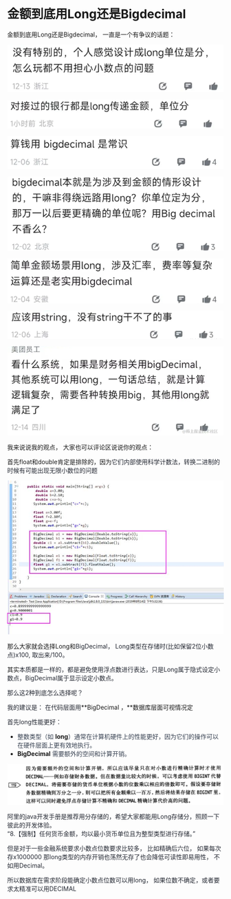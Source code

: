 # 金额到底用Long还是Bigdecimal

金额到底用Long还是Bigdecimal， 一直是一个有争议的话题：

![1706530855651-396388ef-45c6-4e34-b042-ef1ef942116a.png](./img/ZHaMYgjalY_6z9f7/1706530855651-396388ef-45c6-4e34-b042-ef1ef942116a-471905.png)



![1706530870745-dd744075-c10d-4491-983c-d9f6213cf9b9.png](./img/ZHaMYgjalY_6z9f7/1706530870745-dd744075-c10d-4491-983c-d9f6213cf9b9-690940.png)



![1706530889905-1fc70ee5-7323-4dc3-8acb-8781a3e2ac01.png](./img/ZHaMYgjalY_6z9f7/1706530889905-1fc70ee5-7323-4dc3-8acb-8781a3e2ac01-469184.png)

![1706530903753-2f4afd7d-00bb-4539-bca4-3a5324506fb7.png](./img/ZHaMYgjalY_6z9f7/1706530903753-2f4afd7d-00bb-4539-bca4-3a5324506fb7-980615.png)

![1706530911668-a185afe7-77c1-4eab-96d8-9175514cb02e.png](./img/ZHaMYgjalY_6z9f7/1706530911668-a185afe7-77c1-4eab-96d8-9175514cb02e-473092.png)

![1706530944031-6660cd59-40b8-448f-8422-dbbeedae4327.png](./img/ZHaMYgjalY_6z9f7/1706530944031-6660cd59-40b8-448f-8422-dbbeedae4327-773160.png)

![1706530970468-46a71bb9-ba30-40d5-ab04-54a1e5abff4e.png](./img/ZHaMYgjalY_6z9f7/1706530970468-46a71bb9-ba30-40d5-ab04-54a1e5abff4e-057668.png)







我来说说我的观点， 大家也可以评论区说说你的观点：



 首先float和double肯定是排除的，因为<font style="color:rgb(37, 41, 51);">它们内部使用科学计数法，转换二进制的时候有可能出现无限小数位的问题 </font>

![1706531677813-da8ab11d-7fbd-44c8-99fd-6e8449b33eb7.jpeg](./img/ZHaMYgjalY_6z9f7/1706531677813-da8ab11d-7fbd-44c8-99fd-6e8449b33eb7-665063.jpeg)



那么大家就会选择Long和<font style="color:rgb(37, 41, 51);">BigDecimal， Long类型在存储时(比如保留2位小数点)x100,  取出来/100。</font>

其实<font style="color:rgb(37, 41, 51);">本质都是一样的，都是避免使用浮点数进行表达，只是Long属于隐式设定小数点，BigDecimal属于显示设定小数点。</font>

<font style="color:rgb(37, 41, 51);"></font>

<font style="color:rgb(37, 41, 51);"></font>

<font style="color:rgb(37, 41, 51);">那么这2种到底怎么选择呢？</font>

<font style="color:rgb(37, 41, 51);">我的建议是： 在代码层面用</font>**BigDecimal ，**数据库层面可视情况定

<font style="color:rgb(37, 41, 51);"> 首先long性能更好：</font>

+ <font style="color:rgb(55, 65, 81);">整数类型（如 </font>**long**<font style="color:rgb(55, 65, 81);">）通常在计算机硬件上的性能更好，因为它们的操作可以在硬件层面上更有效地执行。</font>
+ **BigDecimal**<font style="color:rgb(55, 65, 81);">  需要额外的空间和计算开销。</font>





<font style="color:rgb(37, 41, 51);"> </font>![1706533593289-04bb4fa9-ab67-45da-ae32-433843c76619.png](./img/ZHaMYgjalY_6z9f7/1706533593289-04bb4fa9-ab67-45da-ae32-433843c76619-745455.png)

<font style="color:rgb(37, 41, 51);"></font>

<font style="color:rgb(37, 41, 51);">阿里的java开发手册是推荐用分存储的，希望大家都能用Long存储分，照顾一下彼此的开发体验。  
</font><font style="color:rgb(37, 41, 51);">“8.【强制】任何货币金额，均以最小货币单位且为整型类型进行存储。”</font>

<font style="color:rgb(37, 41, 51);"></font>

<font style="color:rgb(37, 41, 51);"></font>

<font style="color:rgb(37, 41, 51);">但是对于一些金融系统要求小数点位数要求比较多， 比如精确后六位，  如果每次存x1000000   那long类型的内存开销也荡然无存了也会降低可读性即易用性，   不如用Decimal。</font>

<font style="color:rgb(37, 41, 51);"></font>

<font style="color:rgb(37, 41, 51);">所以数据库在需求阶段能确定小数点位数可以用long， 如果位数不确定，或者要求太精准可以用DECIMAL</font>

<font style="color:rgb(37, 41, 51);"></font>

<font style="color:rgb(37, 41, 51);"></font>

